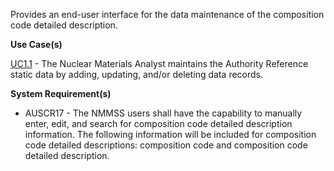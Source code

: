 Provides an end-user interface for the data maintenance of the composition code detailed description.

**Use Case(s)**

<a href="https://dev.azure.com/Link-Technologies/NMMSS%20Requirements/_workitems/edit/10/" target="_blank">UC1.1</a> - The Nuclear Materials Analyst maintains the Authority Reference static data by adding, updating, and/or deleting data records.

**System Requirement(s)**

- AUSCR17 - The NMMSS users shall have the capability to manually enter, edit, and search for composition code detailed description information. The following information will be included for composition code detailed descriptions: composition code and composition code detailed description.